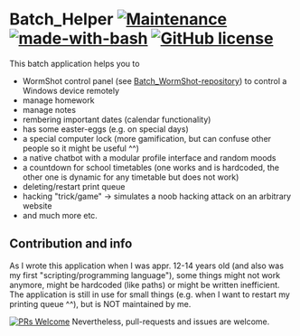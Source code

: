 # Batch_Helper [![Maintenance](https://img.shields.io/badge/Maintained%3F-no-red.svg)](https://bitbucket.org/lbesson/ansi-colors) [![made-with-bash](https://img.shields.io/badge/Made%20with-Bash-1f425f.svg)](https://www.gnu.org/software/bash/) [![GitHub license](https://img.shields.io/github/license/wsdt/Batch_Helper.svg)](https://github.com/wsdt/Batch_Helper/blob/master/LICENSE)
This batch application helps you to 
- WormShot control panel (see [Batch_WormShot-repository](https://github.com/wsdt/Batch_WormShot)) to control a Windows device remotely
- manage homework
- manage notes
- rembering important dates (calendar functionality)
- has some easter-eggs (e.g. on special days)
- a special computer lock (more gamification, but can confuse other people so it might be useful ^^)
- a native chatbot with a modular profile interface and random moods
- a countdown for school timetables (one works and is hardcoded, the other one is dynamic for any timetable but does not work)
- deleting/restart print queue
- hacking "trick/game" -> simulates a noob hacking attack on an arbitrary website
- and much more etc. 

## Contribution and info
As I wrote this application when I was appr. 12-14 years old (and also was my first "scripting/programming language"), some things might not work anymore, might be hardcoded (like paths) or might be written inefficient. The application is still in use for small things (e.g. when I want to restart my printing queue ^^), but is NOT maintained by me. 

[![PRs Welcome](https://img.shields.io/badge/PRs-welcome-brightgreen.svg?style=flat-square)](http://makeapullrequest.com)
Nevertheless, pull-requests and issues are welcome. 
